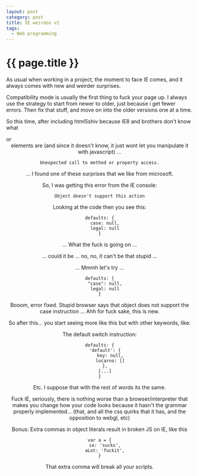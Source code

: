 ```yaml
---
layout: post
category: post
title: IE weirdos v1
tags:
  - Web programming
---
```


{{ page.title }}
================

As usual when working in a project, the moment to face IE comes, and it always comes with new and weirder surprises.

Compatibility mode is usually the first thing to fuck your page up. I always use the strategy to start from newer to older, just because i get fewer errors. Then fix that stuff, and move on into the older versions one at a time.

So this time, after including html5shiv because IE8 and brothers don't know what <section> or <header> elements are (and since it doesn't know, it just wont let you manipulate it with javascript) ...

    Unexpected call to method or property access.

... I found one of these surprises that we like from microsoft.

So, I was getting this error from the IE console:

    Object doesn't support this action

Looking at the code then you see this:

    defaults: {
        case: null,
        legal: null
    }

... What the fuck is going on ...

... could it be ... no, no, it can't be that stupid ...

... Mmmh let's try ...

    defaults: {
        "case": null,
        legal: null
    }

Booom, error fixed. Stupid browser says that object does not support the case instruction ... Ahh for fuck sake, this is new.

So after this... you start seeing more like this but with other keywords, like:

The default switch instruction:

    defaults: {
        'default': {
            key: null,
            locarno: []
        },
        [...]
    }

Etc. I suppose that with the rest of words its the same.

Fuck IE, seriously, there is nothing worse than a browser/interpreter that makes you change how your code looks because it hasn't the grammar properly implemented... (that, and all the css quirks that it has, and the opposition to webgl, etc)

Bonus: Extra commas in object literals result in broken JS on IE, like this

    var a = {
        ie: 'sucks',
        aLot: 'fuckit',
    }

That extra comma will break all your scripts.

